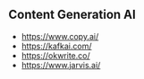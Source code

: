 

## Content Generation AI
* https://www.copy.ai/
* https://kafkai.com/
* https://okwrite.co/
* https://www.jarvis.ai/